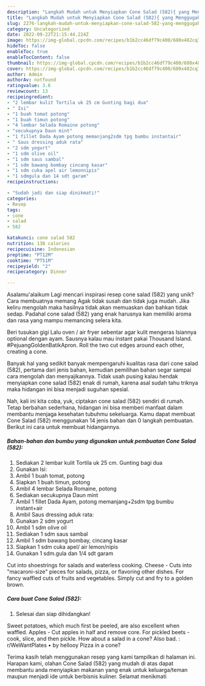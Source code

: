 ```yaml
---
description: "Langkah Mudah untuk Menyiapkan Cone Salad (582){ yang Menggugah Selera"
title: "Langkah Mudah untuk Menyiapkan Cone Salad (582){ yang Menggugah Selera"
slug: 2276-langkah-mudah-untuk-menyiapkan-cone-salad-582-yang-menggugah-selera
category: Uncategorized
date: 2022-09-22T21:15:44.224Z
image: https://img-global.cpcdn.com/recipes/b1b2cc46df79c400/680x482cq70/cone-salad-582-foto-resep-utama.jpg
hideToc: false
enableToc: true
enableTocContent: false
thumbnail: https://img-global.cpcdn.com/recipes/b1b2cc46df79c400/680x482cq70/cone-salad-582-foto-resep-utama.jpg
cover: https://img-global.cpcdn.com/recipes/b1b2cc46df79c400/680x482cq70/cone-salad-582-foto-resep-utama.jpg
author: Admin
authorAv: notfound
ratingvalue: 3.6
reviewcount: 13
recipeingredient:
- "2 lembar kulit Tortila uk 25 cm Gunting bagi dua"
- " Isi"
- "1 buah tomat potong"
- "1 buah timun potong"
- "4 lembar Selada Romaine potong"
- "secukupnya Daun mint"
- "1 fillet Dada Ayam potong memanjang2sdm tpg bumbu instantair"
- " Saus dressing aduk rata"
- "2 sdm yogurt"
- "1 sdm olive oil"
- "1 sdm saus sambal"
- "1 sdm bawang bombay cincang kasar"
- "1 sdm cuka apel air lemonnipis"
- "1 sdmgula dan 14 sdt garam"
recipeinstructions:

- "Sudah jadi dan siap dinikmati!"
categories:
- Resep
tags:
- cone
- salad
- 582

katakunci: cone salad 582 
nutrition: 138 calories
recipecuisine: Indonesian
preptime: "PT12M"
cooktime: "PT51M"
recipeyield: "2"
recipecategory: Dinner

---
```



Asalamu'alaikum Lagi mencari inspirasi resep cone salad (582) yang unik? Cara membuatnya memang Agak tidak susah dan tidak juga mudah. Jika keliru mengolah maka hasilnya tidak akan memuaskan dan bahkan tidak sedap. Padahal cone salad (582) yang enak harusnya kan memiliki aroma dan rasa yang mampu memancing selera kita.


Beri tusukan gigi Lalu oven / air fryer sebentar agar kulit mengeras Isiannya optional dengan ayam. Sausnya kalau mau instant pakai Thousand Island. #PejuangGoldenBatikApron. Roll the two cut edges around each other, creating a cone.

Banyak hal yang sedikit banyak mempengaruhi kualitas rasa dari cone salad (582), pertama dari jenis bahan, kemudian pemilihan bahan segar sampai cara mengolah dan menyajikannya. Tidak usah pusing kalau hendak menyiapkan cone salad (582) enak di rumah, karena asal sudah tahu triknya maka hidangan ini bisa menjadi suguhan spesial.


Nah, kali ini kita coba, yuk, ciptakan cone salad (582) sendiri di rumah. Tetap berbahan sederhana, hidangan ini bisa memberi manfaat dalam membantu menjaga kesehatan tubuhmu sekeluarga. Kamu dapat membuat Cone Salad (582) menggunakan 14 jenis bahan dan 0 langkah pembuatan. Berikut ini cara untuk membuat hidangannya.

<!--inarticleads1-->

##### Bahan-bahan dan bumbu yang digunakan untuk pembuatan Cone Salad (582):

1. Sediakan 2 lembar kulit Tortila uk 25 cm. Gunting bagi dua
1. Gunakan  Isi:
1. Ambil 1 buah tomat, potong
1. Siapkan 1 buah timun, potong
1. Ambil 4 lembar Selada Romaine, potong
1. Sediakan secukupnya Daun mint
1. Ambil 1 fillet Dada Ayam, potong memanjang+2sdm tpg bumbu instant+air
1. Ambil  Saus dressing aduk rata:
1. Gunakan 2 sdm yogurt
1. Ambil 1 sdm olive oil
1. Sediakan 1 sdm saus sambal
1. Ambil 1 sdm bawang bombay, cincang kasar
1. Siapkan 1 sdm cuka apel/ air lemon/nipis
1. Gunakan 1 sdm.gula dan 1/4 sdt garam


Cut into shoestrings for salads and waterless cooking. Cheese - Cuts into &#34;macaroni-size&#34; pieces for salads, pizza, or flavoring other dishes. For fancy waffled cuts of fruits and vegetables. Simply cut and fry to a golden brown. 

<!--inarticleads2-->

##### Cara buat Cone Salad (582):


1. Selesai dan siap dihidangkan!

Sweet potatoes, which much first be peeled, are also excellent when waffled. Apples - Cut apples in half and remove core. For pickled beets - cook, slice, and then pickle. How about a salad in a cone? Also bad. : r/WeWantPlates • by hellooy Pizza in a cone? 

Terima kasih telah menggunakan resep yang kami tampilkan di halaman ini. Harapan kami, olahan Cone Salad (582) yang mudah di atas dapat membantu anda menyiapkan makanan yang enak untuk keluarga/teman maupun menjadi ide untuk berbisnis kuliner. Selamat menikmati
